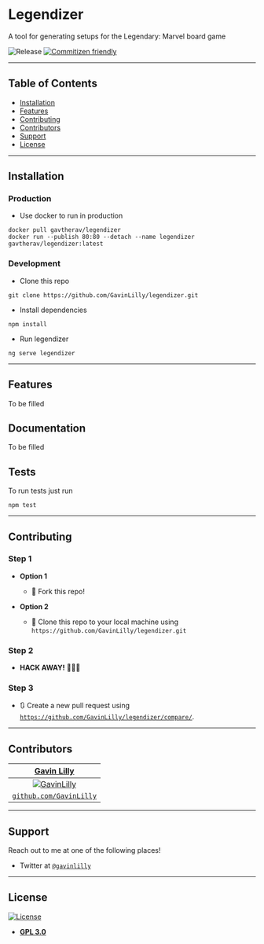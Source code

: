 # Legendizer

A tool for generating setups for the Legendary: Marvel board game

![Release](https://github.com/GavinLilly/legendizer/workflows/Release/badge.svg) [![Commitizen friendly](https://img.shields.io/badge/commitizen-friendly-brightgreen.svg)](http://commitizen.github.io/cz-cli/)

---

## Table of Contents

- [Installation](#installation)
- [Features](#features)
- [Contributing](#contributing)
- [Contributors](#contributors)
- [Support](#support)
- [License](#license)

---

## Installation

### Production

- Use docker to run in production

```shell
docker pull gavtherav/legendizer
docker run --publish 80:80 --detach --name legendizer gavtherav/legendizer:latest
```

### Development

- Clone this repo

```shell
git clone https://github.com/GavinLilly/legendizer.git
```

- Install dependencies

```shell
npm install
```

- Run legendizer

```shell
ng serve legendizer
```

---

## Features

To be filled

## Documentation

To be filled

## Tests

To run tests just run

```shell
npm test
```

---

## Contributing

### Step 1

- **Option 1**
    - 🍴 Fork this repo!

- **Option 2**
    - 👯 Clone this repo to your local machine using `https://github.com/GavinLilly/legendizer.git`

### Step 2

- **HACK AWAY!** 🔨🔨🔨

### Step 3

- 🔃 Create a new pull request using <a href="https://github.com/GavinLilly/legendizer/compare/" target="_blank">`https://github.com/GavinLilly/legendizer/compare/`</a>.

---

## Contributors

| <a href="https://github.com/GavinLilly" target="_blank">**Gavin Lilly**</a> |
| :---: |
| [![GavinLilly](https://avatars2.githubusercontent.com/u/29777802?s=460&v=4&s=200)](https://github.com/GavinLilly)    |
| <a href="https://github.com/GavinLilly" target="_blank">`github.com/GavinLilly`</a> |

---

## Support

Reach out to me at one of the following places!

- Twitter at <a href="http://twitter.com/GavinLilly" target="_blank">`@gavinlilly`</a>

---

## License

[![License](https://img.shields.io/github/license/gavinlilly/legendizer)](https://opensource.org/licenses/GPL-3.0)

- **[GPL 3.0](https://opensource.org/licenses/GPL-3.0)**
